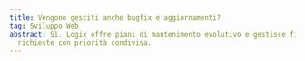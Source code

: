 ```yaml
---
title: Vengono gestiti anche bugfix e aggiornamenti?
tag: Sviluppo Web
abstract: Sì. Logix offre piani di mantenimento evolutivo e gestisce fix e nuove
  richieste con priorità condivisa.
---
```

